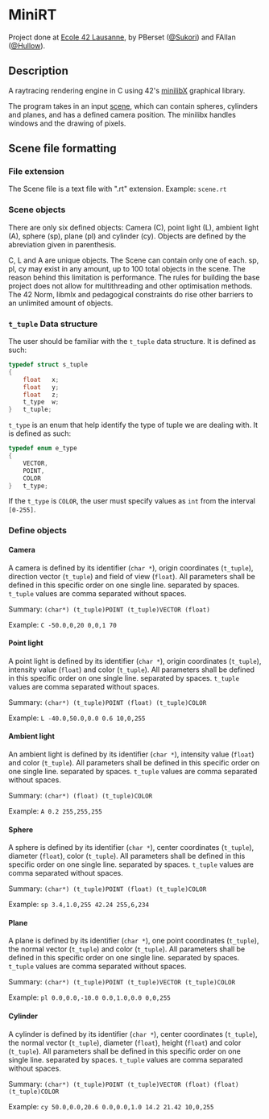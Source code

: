 # MiniRT
Project done at [Ecole 42 Lausanne](https://42lausanne.ch/), by PBerset ([@Sukori](https://github.com/Sukori)) and FAllan ([@Hullow](https://github.com/Hullow)).

## Description
A raytracing rendering engine in C using 42's [minilibX](https://github.com/42paris/minilibx-linux) graphical library.

The program takes in an input [scene](/Sources/scenes/), which can contain spheres, cylinders and planes, and has a defined camera position. The minilibx handles windows and the drawing of pixels.

## Scene file formatting
### File extension

The Scene file is a text file with ".rt" extension. Example: `scene.rt`

### Scene objects
There are only six defined objects: Camera (C), point light (L), ambient light (A), sphere (sp), plane (pl) and cylinder (cy). Objects are defined by the abreviation given in parenthesis.

C, L and A are unique objects. The Scene can contain only one of each.
sp, pl, cy may exist in any amount, up to 100 total objects in the scene. The reason behind this limitation is performance. The rules for building the base project does not allow for multithreading and other optimisation methods. The 42 Norm, libmlx and pedagogical constraints do rise other barriers to an unlimited amount of objects.

### `t_tuple` Data structure
The user should be familiar with the `t_tuple` data structure. It is defined as such:
```c
typedef struct s_tuple
{
    float   x;
    float   y;
    float   z;
    t_type  w;
}   t_tuple;
```
`t_type` is an enum that help identify the type of tuple we are dealing with. It is defined as such:
```c
typedef enum e_type
{
    VECTOR,
    POINT,
    COLOR
}   t_type;
```
If the `t_type` is `COLOR`, the user must specify values as `int` from the interval `[0-255]`.

### Define objects
#### Camera
A camera is defined by its identifier (`char *`), origin coordinates (`t_tuple`), direction vector (`t_tuple`) and field of view (`float`). All parameters shall be defined in this specific order on one single line. separated by spaces. `t_tuple` values are comma separated without spaces.

Summary: `(char*) (t_tuple)POINT (t_tuple)VECTOR (float)`

Example: `C -50.0,0,20 0,0,1 70`

#### Point light
A point light is defined by its identifier (`char *`), origin coordinates (`t_tuple`), intensity value (`float`) and color (`t_tuple`). All parameters shall be defined in this specific order on one single line. separated by spaces. `t_tuple` values are comma separated without spaces.

Summary: `(char*) (t_tuple)POINT (float) (t_tuple)COLOR`

Example: `L -40.0,50.0,0.0 0.6 10,0,255`

#### Ambient light
An ambient light is defined by its identifier (`char *`), intensity value (`float`) and color (`t_tuple`). All parameters shall be defined in this specific order on one single line. separated by spaces. `t_tuple` values are comma separated without spaces.

Summary: `(char*) (float) (t_tuple)COLOR`

Example: `A 0.2 255,255,255`

#### Sphere
A sphere is defined by its identifier (`char *`), center coordinates (`t_tuple`), diameter (`float`), color (`t_tuple`). All parameters shall be defined in this specific order on one single line. separated by spaces. `t_tuple` values are comma separated without spaces.

Summary: `(char*) (t_tuple)POINT (float) (t_tuple)COLOR`

Example: `sp 3.4,1.0,255 42.24 255,6,234`

#### Plane
A plane is defined by its identifier (`char *`), one point coordinates (`t_tuple`), the normal vector (`t_tuple`) and color (`t_tuple`). All parameters shall be defined in this specific order on one single line. separated by spaces. `t_tuple` values are comma separated without spaces.

Summary: `(char*) (t_tuple)POINT (t_tuple)VECTOR (t_tuple)COLOR`

Example: `pl 0.0,0.0,-10.0 0.0,1.0,0.0 0,0,255`

#### Cylinder
A cylinder is defined by its identifier (`char *`), center coordinates (`t_tuple`), the normal vector (`t_tuple`), diameter (`float`), height (`float`) and color (`t_tuple`). All parameters shall be defined in this specific order on one single line. separated by spaces. `t_tuple` values are comma separated without spaces.

Summary: `(char*) (t_tuple)POINT (t_tuple)VECTOR (float) (float) (t_tuple)COLOR`

Example: `cy 50.0,0.0,20.6 0.0,0.0,1.0 14.2 21.42 10,0,255`
